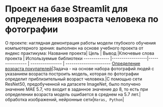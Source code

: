 # Проект на базе Streamlit для определения возраста человека по фотографии
О проекте: наглядная демонтрация работы модели глубокого обучения компьютерного зрения: выполнен на основе учебного проекта от яндекс практикума:
Название проекта| Цель | Вывод |Ключевые слова проекта | Используемые библиотеки
------------- |------------------|---------------- | ---------------- | -----------------------
[Определение возраста покупателей](https://github.com/Sazuppy/yandex_project/tree/main/20_age_determination)|Задача - на основе набора фотографий людей с указанием возраста построить модель, которая по фотографии определит приблизительный возраст человека.|С помощью сети ResNet50, предобученной на датасете ImageNet, было получено значение МАЕ 5.7, что входит в заданное значение до 8, то есть при определении возраста модель ошибается в среднем на 5.7 лет.|обработка изображений, нейронные сети|`Keras, Python`|
